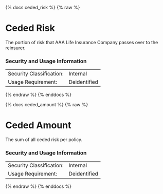 {% docs ceded_risk %}
{% raw %}

<a name="ceded_risk"></a>
# Ceded Risk
The portion of risk that AAA Life Insurance Company passes over to the reinsurer.  

### Security and Usage Information
|     |              |
| --- |--------------|
| Security Classification: | Internal     |
| Usage Requirement:       | Deidentified |

{% endraw %}
{% enddocs %}

{% docs ceded_amount %}
{% raw %}

<a name="ceded_amount"></a>
# Ceded Amount
The sum of all ceded risk per policy.   

### Security and Usage Information
|     |              |
| --- |--------------|
| Security Classification: | Internal     |
| Usage Requirement:       | Deidentified |

{% endraw %}
{% enddocs %}